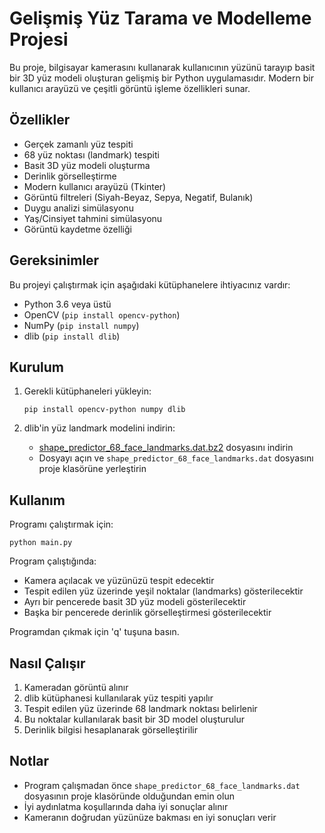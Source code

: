 # Gelişmiş Yüz Tarama ve Modelleme Projesi

Bu proje, bilgisayar kamerasını kullanarak kullanıcının yüzünü tarayıp basit bir 3D yüz modeli oluşturan gelişmiş bir Python uygulamasıdır. Modern bir kullanıcı arayüzü ve çeşitli görüntü işleme özellikleri sunar.

## Özellikler

- Gerçek zamanlı yüz tespiti
- 68 yüz noktası (landmark) tespiti
- Basit 3D yüz modeli oluşturma
- Derinlik görselleştirme
- Modern kullanıcı arayüzü (Tkinter)
- Görüntü filtreleri (Siyah-Beyaz, Sepya, Negatif, Bulanık)
- Duygu analizi simülasyonu
- Yaş/Cinsiyet tahmini simülasyonu
- Görüntü kaydetme özelliği

## Gereksinimler

Bu projeyi çalıştırmak için aşağıdaki kütüphanelere ihtiyacınız vardır:

- Python 3.6 veya üstü
- OpenCV (`pip install opencv-python`)
- NumPy (`pip install numpy`)
- dlib (`pip install dlib`)

## Kurulum

1. Gerekli kütüphaneleri yükleyin:
   ```
   pip install opencv-python numpy dlib
   ```

2. dlib'in yüz landmark modelini indirin:
   - [shape_predictor_68_face_landmarks.dat.bz2](http://dlib.net/files/shape_predictor_68_face_landmarks.dat.bz2) dosyasını indirin
   - Dosyayı açın ve `shape_predictor_68_face_landmarks.dat` dosyasını proje klasörüne yerleştirin

## Kullanım

Programı çalıştırmak için:

```
python main.py
```

Program çalıştığında:
- Kamera açılacak ve yüzünüzü tespit edecektir
- Tespit edilen yüz üzerinde yeşil noktalar (landmarks) gösterilecektir
- Ayrı bir pencerede basit 3D yüz modeli gösterilecektir
- Başka bir pencerede derinlik görselleştirmesi gösterilecektir

Programdan çıkmak için 'q' tuşuna basın.

## Nasıl Çalışır

1. Kameradan görüntü alınır
2. dlib kütüphanesi kullanılarak yüz tespiti yapılır
3. Tespit edilen yüz üzerinde 68 landmark noktası belirlenir
4. Bu noktalar kullanılarak basit bir 3D model oluşturulur
5. Derinlik bilgisi hesaplanarak görselleştirilir

## Notlar

- Program çalışmadan önce `shape_predictor_68_face_landmarks.dat` dosyasının proje klasöründe olduğundan emin olun
- İyi aydınlatma koşullarında daha iyi sonuçlar alınır
- Kameranın doğrudan yüzünüze bakması en iyi sonuçları verir